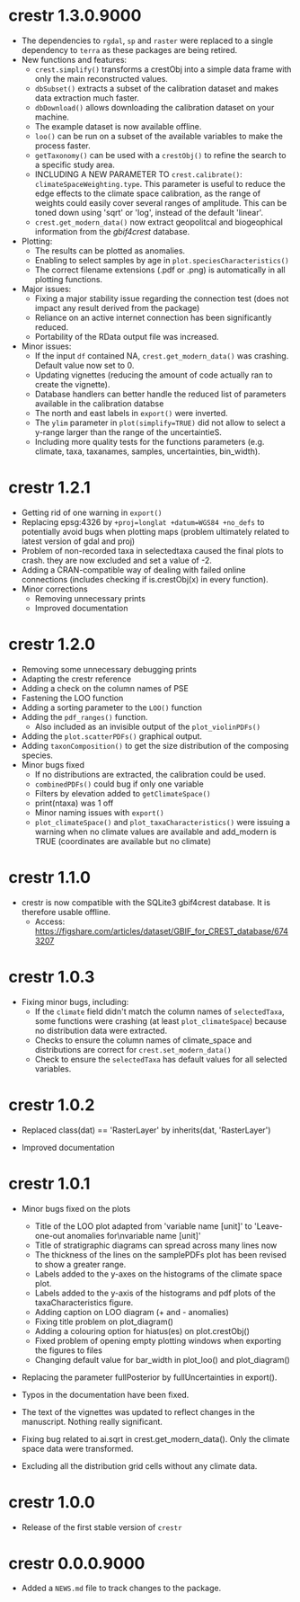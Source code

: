 # crestr 1.3.0.9000

* The dependencies to `rgdal`, `sp` and `raster` were replaced to a single dependency to `terra` as these packages are being retired.
* New functions and features:
    * `crest.simplify()` transforms a crestObj into a simple data frame with only the main reconstructed values.
    * `dbSubset()` extracts a subset of the calibration dataset and makes data extraction much faster.
    * `dbDownload()` allows downloading the calibration dataset on your machine.
    * The example dataset is now available offline.
    * `loo()` can be run on a subset of the available variables to make the process faster.
    * `getTaxonomy()` can be used with a `crestObj()` to refine the search to a specific study area.
    * INCLUDING A NEW PARAMETER TO `crest.calibrate()`: `climateSpaceWeighting.type`. This parameter is useful to reduce the edge effects to the climate space calibration, as the range of weights could easily cover several ranges of amplitude. This can be toned down using 'sqrt' or 'log', instead of the default 'linear'.
    * `crest.get_modern_data()` now extract geopolitcal and biogeophical information from the _gbif4crest_ database.
* Plotting:
    * The results can be plotted as anomalies.
    * Enabling to select samples by age in `plot.speciesCharacteristics()`
    * The correct filename extensions (.pdf or .png) is automatically in all plotting functions.
* Major issues:
    * Fixing a major stability issue regarding the connection test (does not impact any result derived from the package)
    * Reliance on an active internet connection has been significantly reduced.
    * Portability of the RData output file was increased.
* Minor issues:
    * If the input `df` contained NA, `crest.get_modern_data()` was crashing. Default value now set to 0.
    * Updating vignettes (reducing the amount of code actually ran to create the vignette).
    * Database handlers can better handle the reduced list of parameters available in the calibration databse
    * The north and east labels in `export()` were inverted.
    * The `ylim` parameter in `plot(simplify=TRUE)` did not allow to select a y-range larger than the range of the uncertaintieS.
    * Including more quality tests for the functions parameters (e.g. climate, taxa, taxanames, samples, uncertainties, bin_width).


# crestr 1.2.1

* Getting rid of one warning in `export()`
* Replacing epsg:4326 by  `+proj=longlat +datum=WGS84 +no_defs` to potentially avoid bugs when plotting maps (problem ultimately related to latest version of gdal and proj)
* Problem of non-recorded taxa in selectedtaxa caused the final plots to crash. they are now excluded and set a value of -2.
* Adding a CRAN-compatible way of dealing with failed online connections (includes checking if is.crestObj(x) in every function).
* Minor corrections
    * Removing unnecessary prints
    * Improved documentation


# crestr 1.2.0

* Removing some unnecessary debugging prints
* Adapting the crestr reference
* Adding a check on the column names of PSE
* Fastening the LOO function
* Adding a sorting parameter to the `LOO()` function
* Adding the `pdf_ranges()` function.
    * Also included as an invisible output of the `plot_violinPDFs()`
* Adding the `plot.scatterPDFs()` graphical output.
* Adding `taxonComposition()` to get the size distribution of the composing species.
* Minor bugs fixed
    * If no distributions are extracted, the calibration could be used.
    * `combinedPDFs()` could bug if only one variable
    * Filters by elevation added to `getClimateSpace()`
    * print(ntaxa) was 1 off
    * Minor naming issues with `export()`
    * `plot_climateSpace()` and `plot_taxaCharacteristics()` were issuing a warning when no climate values are available and add_modern is TRUE (coordinates are available but no climate)


# crestr 1.1.0

* crestr is now compatible with the SQLite3 gbif4crest database. It is therefore usable offline.
    * Access: https://figshare.com/articles/dataset/GBIF_for_CREST_database/6743207


# crestr 1.0.3

* Fixing minor bugs, including:
    * If the `climate` field didn't match the column names of `selectedTaxa`, some functions were crashing (at least `plot_climateSpace`) because no distribution data were extracted.
    * Checks to ensure the column names of climate_space and distributions are correct for `crest.set_modern_data()`
    * Check to ensure the `selectedTaxa` has default values for all selected variables.



# crestr 1.0.2

* Replaced class(dat) == 'RasterLayer' by inherits(dat, 'RasterLayer')

* Improved documentation


# crestr 1.0.1

* Minor bugs fixed on the plots
    * Title of the LOO plot adapted from 'variable name [unit]' to 'Leave-one-out anomalies for\nvariable name [unit]'
    * Title of stratigraphic diagrams can spread across many lines now
    * The thickness of the lines on the samplePDFs plot has been revised to show a greater range.
    * Labels added to the y-axes on the histograms of the climate space plot.
    * Labels added to the y-axis of the histograms and pdf plots of the taxaCharacteristics figure.
    * Adding caption on LOO diagram (+ and - anomalies)
    * Fixing title problem on plot_diagram()
    * Adding a colouring option for hiatus(es) on plot.crestObj()
    * Fixed problem of opening empty plotting windows when exporting the figures to files
    * Changing default value for bar_width in plot_loo() and plot_diagram()


* Replacing the parameter fullPosterior by fullUncertainties in export().

* Typos in the documentation have been fixed.

* The text of the vignettes was updated to reflect changes in the manuscript. Nothing really significant.

* Fixing bug related to ai.sqrt in crest.get_modern_data(). Only the climate space data were transformed.

* Excluding all the distribution grid cells without any climate data.




# crestr 1.0.0

* Release of the first stable version of `crestr`


# crestr 0.0.0.9000

* Added a `NEWS.md` file to track changes to the package.
